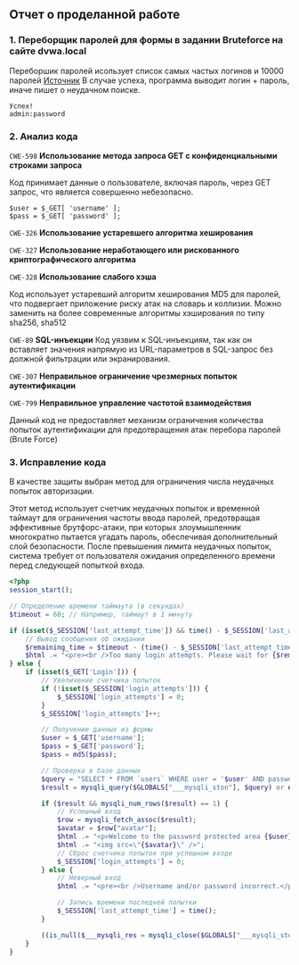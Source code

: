 ## Отчет о проделанной работе

### 1. Переборщик паролей для формы в задании Bruteforce на сайте dvwa.local

Переборшик паролей исользует список самых частых логинов и 10000
паролей [Источник](https://github.com/danielmiessler/SecLists/blob/master/Passwords/Common-Credentials/10k-most-common.txt)
В случае успеха, программа выводит логин + пароль, иначе пишет о неудачном поиске.

```
Успех!
admin:password
```

### 2. Анализ кода
`CWE-598` **Использование метода запроса GET с конфиденциальными строками запроса**

Код принимает данные о пользователе, включая пароль, через GET запрос, что является совершенно небезопасно.

```
$user = $_GET[ 'username' ];
$pass = $_GET[ 'password' ];
```

`CWE-326` **Использование устаревшего алгоритма хеширования**

`CWE-327` **Использование неработающего или рискованного криптографического алгоритма**

`CWE-328` **Использование слабого хэша**

Код использует устаревший алгоритм хеширования MD5 для паролей, что подвергает приложение риску атак на словарь и
коллизии. Можно заменить на более современные алгоритмы хэширования по типу sha256, sha512

`CWE-89` **SQL-инъекции**
Код уязвим к SQL-инъекциям, так как он вставляет значения напрямую из URL-параметров в SQL-запрос без должной фильтрации
или экранирования.

`CWE-307` **Неправильное ограничение чрезмерных попыток аутентификации**

`CWE-799` **Неправильное управление частотой взаимодействия**

Данный код не предоставляет механизм ограничения количества попыток аутентификации для предотвращения атак перебора
паролей (Brute Force)



### 3. Исправление кода
В качестве защиты выбран метод для ограничения числа неудачных попыток авторизации.


Этот метод использует счетчик неудачных попыток и временной таймаут для ограничения частоты ввода паролей, предотвращая эффективные брутфорс-атаки, при которых злоумышленник многократно пытается угадать пароль, обеспечивая дополнительный слой безопасности. После превышения лимита неудачных попыток, система требует от пользователя ожидания определенного времени перед следующей попыткой входа.

```php
<?php
session_start();

// Определение времени таймаута (в секундах)
$timeout = 60; // Например, таймаут в 1 минуту

if (isset($_SESSION['last_attempt_time']) && time() - $_SESSION['last_attempt_time'] < $timeout) {
    // Вывод сообщения об ожидании
    $remaining_time = $timeout - (time() - $_SESSION['last_attempt_time']);
    $html .= "<pre><br />Too many login attempts. Please wait for {$remaining_time} seconds before trying again.</pre>";
} else {
    if (isset($_GET['Login'])) {
        // Увеличение счетчика попыток
        if (!isset($_SESSION['login_attempts'])) {
            $_SESSION['login_attempts'] = 0;
        }
        $_SESSION['login_attempts']++;

        // Получение данных из формы
        $user = $_GET['username'];
        $pass = $_GET['password'];
        $pass = md5($pass);

        // Проверка в базе данных
        $query = "SELECT * FROM `users` WHERE user = '$user' AND password = '$pass';";
        $result = mysqli_query($GLOBALS["___mysqli_ston"], $query) or die('<pre>' . ((is_object($GLOBALS["___mysqli_ston"])) ? mysqli_error($GLOBALS["___mysqli_ston"]) : (($___mysqli_res = mysqli_connect_error()) ? $___mysqli_res : false)) . '</pre>');

        if ($result && mysqli_num_rows($result) == 1) {
            // Успешный вход
            $row = mysqli_fetch_assoc($result);
            $avatar = $row["avatar"];
            $html .= "<p>Welcome to the password protected area {$user}</p>";
            $html .= "<img src=\"{$avatar}\" />";
            // Сброс счетчика попыток при успешном входе
            $_SESSION['login_attempts'] = 0;
        } else {
            // Неверный вход
            $html .= "<pre><br />Username and/or password incorrect.</pre>";

            // Запись времени последней попытки
            $_SESSION['last_attempt_time'] = time();
        }

        ((is_null($___mysqli_res = mysqli_close($GLOBALS["___mysqli_ston"]))) ? false : $___mysqli_res);
    }
}


```
